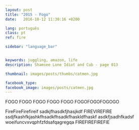 ```yaml
---
layout: post
title: "2015 - Fogo"
date:   2016-10-12 11:30:16 +0200

lang: português
class: pt
ref: fire

sidebar: "language_bar"


keywords: juggling, amazon, life
description: Shamsee Lone Idiot and Cub - page 013

thumbnail: images/posts/thumbs/catmen.jpg

facebook_type: 
facebook_image: images/posts/catmen.jpg
---
```


FOGO FOGO FOGO FOGO FOGO
FOGOFOGOFOGOGO

FireFireFirefireif sadkjfhasdkfjhasjkdf FIREVIREFIRE
ssdjfkashfkjashkfhsadkfhsadkfhaskldfhaskf
asdkfjsadhfkadsf
woeifuncvxvqphfzfdsafqagregqa
FIREFIREFIREFIE
